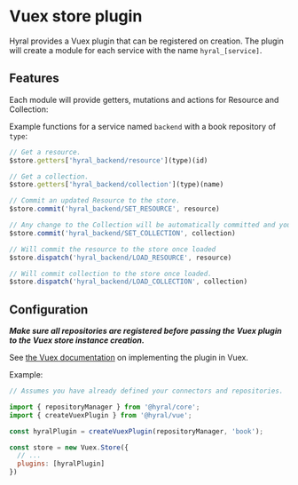 # Vuex store plugin
Hyral provides a Vuex plugin that can be registered on creation. The plugin will create a module for each service
with the name `hyral_[service]`.

## Features
Each module will provide getters, mutations and actions for Resource and Collection:

Example functions for a service named `backend` with a book repository of `type`:

```javascript
// Get a resource.
$store.getters['hyral_backend/resource'](type)(id)

// Get a collection.
$store.getters['hyral_backend/collection'](type)(name)

// Commit an updated Resource to the store.
$store.commit('hyral_backend/SET_RESOURCE', resource)

// Any change to the Collection will be automatically committed and you generally will not need this mutation.
$store.commit('hyral_backend/SET_COLLECTION', collection)

// Will commit the resource to the store once loaded
$store.dispatch('hyral_backend/LOAD_RESOURCE', resource)

// Will commit collection to the store once loaded. 
$store.dispatch('hyral_backend/LOAD_COLLECTION', collection)
```

## Configuration

***Make sure all repositories are registered before passing the Vuex plugin to the Vuex store instance
creation.***

See [the Vuex documentation] on implementing the plugin in Vuex.

Example:
```javascript
// Assumes you have already defined your connectors and repositories.

import { repositoryManager } from '@hyral/core';
import { createVuexPlugin } from '@hyral/vue';

const hyralPlugin = createVuexPlugin(repositoryManager, 'book');

const store = new Vuex.Store({
  // ...
  plugins: [hyralPlugin]
})
```

[the Vuex documentation]: https://vuex.vuejs.org/guide/plugins.html
